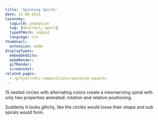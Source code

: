 ```yaml
---
title: 'Spinning Spiral'
date: 12-06-2013
taxonomy:
  tagLvl0: animation
  tag: [abstract, opart]
  typeOfWork: unpaid
  language: css
thumbnail:
  extension: webm
displayTypes:
  embeddedSite:
  webmRender:
  gifRender:
  screenshot:
related_pages:
  - /project/div-compositions/spinning-squares
---
```

15 nested circles with alternating colors create a mesmerizing spiral with only two properties animated: rotation and relative positioning.

Suddenly it looks glitchy, like the circles would loose their shape and sub spirals would form.